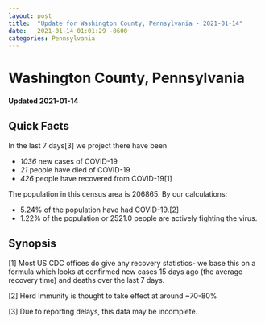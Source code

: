 ```yaml
---
layout: post
title:  "Update for Washington County, Pennsylvania - 2021-01-14"
date:   2021-01-14 01:01:29 -0600
categories: Pennsylvania
---
```


# Washington County, Pennsylvania
#### Updated 2021-01-14

## Quick Facts

In the last 7 days[3] we project there have been
- *1036* new cases of COVID-19
- *21* people have died of COVID-19
- *426* people have recovered from COVID-19[1]

The population in this census area is 206865. By our calculations:
- 5.24% of the population have had COVID-19.[2]
- 1.22% of the population or 2521.0 people are actively fighting the virus.

## Synopsis




[1] Most US CDC offices do give any recovery statistics- we base this on a formula which looks at confirmed new cases
15 days ago (the average recovery time) and deaths over the last 7 days.

[2] Herd Immunity is thought to take effect at around ~70-80%

[3] Due to reporting delays, this data may be incomplete.
 
    